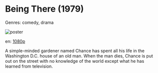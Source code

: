 # Being There (1979)

Genres: comedy, drama

![poster](http://image.tmdb.org/t/p/w500/bgTFBMBuh4jA45l0DYyHC2GTq8X.jpg)

en:
  [1080p](magnet:?xt=urn:btih:FBCB7F0C52AF2FEC76371298320D81D278A30227&tr=udp://glotorrents.pw:6969/announce&tr=udp://tracker.opentrackr.org:1337/announce&tr=udp://torrent.gresille.org:80/announce&tr=udp://tracker.openbittorrent.com:80&tr=udp://tracker.coppersurfer.tk:6969&tr=udp://tracker.leechers-paradise.org:6969&tr=udp://p4p.arenabg.ch:1337&tr=udp://tracker.internetwarriors.net:1337)
  


A simple-minded gardener named Chance has spent all his life in the Washington D.C. house of an old man. When the man dies, Chance is put out on the street with no knowledge of the world except what he has learned from television.